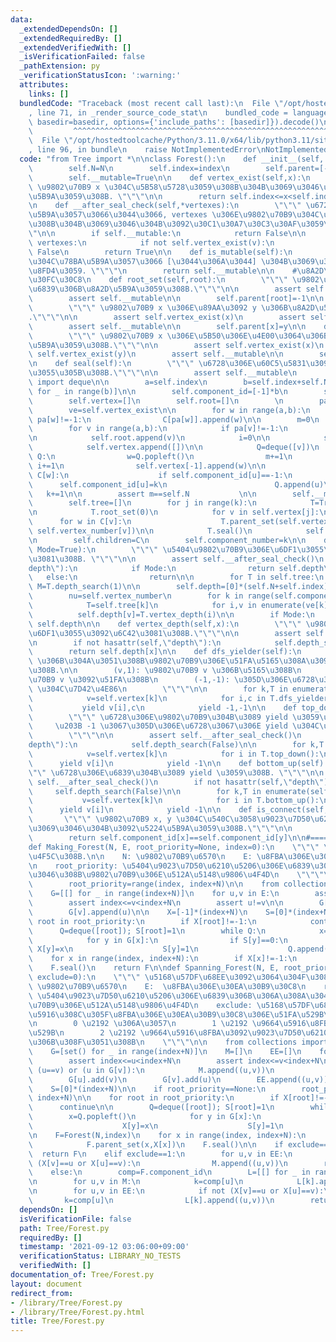 ```yaml
---
data:
  _extendedDependsOn: []
  _extendedRequiredBy: []
  _extendedVerifiedWith: []
  _isVerificationFailed: false
  _pathExtension: py
  _verificationStatusIcon: ':warning:'
  attributes:
    links: []
  bundledCode: "Traceback (most recent call last):\n  File \"/opt/hostedtoolcache/Python/3.11.0/x64/lib/python3.11/site-packages/onlinejudge_verify/documentation/build.py\"\
    , line 71, in _render_source_code_stat\n    bundled_code = language.bundle(stat.path,\
    \ basedir=basedir, options={'include_paths': [basedir]}).decode()\n          \
    \         ^^^^^^^^^^^^^^^^^^^^^^^^^^^^^^^^^^^^^^^^^^^^^^^^^^^^^^^^^^^^^^^^^^^^^^^^^^^^^^^^^\n\
    \  File \"/opt/hostedtoolcache/Python/3.11.0/x64/lib/python3.11/site-packages/onlinejudge_verify/languages/python.py\"\
    , line 96, in bundle\n    raise NotImplementedError\nNotImplementedError\n"
  code: "from Tree import *\n\nclass Forest():\n    def __init__(self, N, index=0):\n\
    \        self.N=N\n        self.index=index\n        self.parent=[-1]*(N+index)\n\
    \        self.__mutable=True\n\n    def vertex_exist(self,x):\n        \"\"\"\
    \ \u9802\u70B9 x \u304C\u5B58\u5728\u3059\u308B\u304B\u3069\u3046\u304B\u3092\u5224\
    \u5B9A\u3059\u308B. \"\"\"\n\n        return self.index<=x<self.index+self.N\n\
    \n    def __after_seal_check(self,*vertexes):\n        \"\"\" \u6728\u304C\u78BA\
    \u5B9A\u3057\u3066\u3044\u3066, vertexes \u306E\u9802\u70B9\u304C\u5B58\u5728\u3059\
    \u308B\u304B\u3069\u3046\u304B\u3092\u30C1\u30A7\u30C3\u30AF\u3059\u308B. \"\"\
    \"\n\n        if self.__mutable:\n            return False\n\n        for v in\
    \ vertexes:\n            if not self.vertex_exist(v):\n                return\
    \ False\n        return True\n\n    def is_mutable(self):\n        \"\"\" \u6728\
    \u304C\u78BA\u5B9A\u3057\u3066 [\u3044\u306A\u3044] \u304B\u3069\u3046\u304B\u3092\
    \u8FD4\u3059. \"\"\"\n        return self.__mutable\n\n    #\u8A2D\u5B9A\u30D1\
    \u30FC\u30C8\n    def root_set(self,root):\n        \"\"\" \u9802\u70B9 x \u3092\
    \u6839\u306B\u8A2D\u5B9A\u3059\u308B.\"\"\"\n\n        assert self.vertex_exist(root)\n\
    \        assert self.__mutable\n\n        self.parent[root]=-1\n\n    def parent_set(self,x,y):\n\
    \        \"\"\" \u9802\u70B9 x \u306E\u89AA\u3092 y \u306B\u8A2D\u5B9A\u3059\u308B\
    .\"\"\"\n\n        assert self.vertex_exist(x)\n        assert self.vertex_exist(y)\n\
    \        assert self.__mutable\n\n        self.parent[x]=y\n\n    def child_set(self,x,y):\n\
    \        \"\"\" \u9802\u70B9 x \u306E\u5B50\u306E\u4E00\u3064\u306B y \u3092\u8A2D\
    \u5B9A\u3059\u308B.\"\"\"\n\n        assert self.vertex_exist(x)\n        assert\
    \ self.vertex_exist(y)\n        assert self.__mutable\n\n        self.parent[y]=x\n\
    \n    def seal(self):\n        \"\"\" \u6728\u306E\u60C5\u5831\u3092\u78BA\u5B9A\
    \u3055\u305B\u308B.\"\"\"\n\n        assert self.__mutable\n        from collections\
    \ import deque\n\n        a=self.index\n        b=self.index+self.N\n        C=[[]\
    \ for _ in range(b)]\n\n        self.component_id=[-1]*b\n        self.vertex_number=[0]*b\n\
    \        self.vertex=[]\n        self.root=[]\n        \n        pa=self.parent\n\
    \        ve=self.vertex_exist\n\n        for w in range(a,b):\n            if\
    \ pa[w]!=-1:\n                C[pa[w]].append(w)\n\n        m=0\n        k=0\n\
    \        for v in range(a,b):\n            if pa[v]!=-1:\n                continue\n\
    \n            self.root.append(v)\n            i=0\n\n            self.component_id[v]=k\n\
    \            self.vertex.append([])\n\n            Q=deque([v])\n            while\
    \ Q:\n                w=Q.popleft()\n                m+=1\n                self.vertex_number[w]=i;\
    \ i+=1\n                self.vertex[-1].append(w)\n\n                for u in\
    \ C[w]:\n                    if self.component_id[u]==-1:\n                  \
    \      self.component_id[u]=k\n                        Q.append(u)\n         \
    \   k+=1\n\n        assert m==self.N           \n\n        self.__mutable=False\n\
    \        self.tree=[]\n        for j in range(k):\n            T=Tree(len(self.vertex[j]))\n\
    \n            T.root_set(0)\n            for v in self.vertex[j]:\n          \
    \      for w in C[v]:\n                    T.parent_set(self.vertex_number[w],\
    \ self.vertex_number[v])\n\n            T.seal()\n            self.tree.append(T)\n\
    \n        self.children=C\n        self.component_number=k\n\n    def depth_search(self,\
    \ Mode=True):\n        \"\"\" \u5404\u9802\u70B9\u306E\u6DF1\u3055\u3092\u6C42\
    \u3081\u308B. \"\"\"\n\n        assert self.__after_seal_check()\n        if hasattr(self,\"\
    depth\"):\n            if Mode:\n                return self.depth\n         \
    \   else:\n                return\n\n        for T in self.tree:\n           \
    \ M=T.depth_search(1)\n\n        self.depth=[0]*(self.N+self.index)\n        ve=self.vertex\n\
    \        nu=self.vertex_number\n        for k in range(self.component_number):\n\
    \            T=self.tree[k]\n            for i,v in enumerate(ve[k]):\n      \
    \          self.depth[v]=T.vertex_depth(i)\n\n        if Mode:\n            return\
    \ self.depth\n\n    def vertex_depth(self,x):\n        \"\"\" \u9802\u70B9 x \u306E\
    \u6DF1\u3055\u3092\u6C42\u3081\u308B.\"\"\"\n\n        assert self.__after_seal_check(x)\n\
    \n        if not hasattr(self,\"depth\"):\n            self.depth_search(Mode=False)\n\
    \        return self.depth[x]\n\n    def dfs_yielder(self):\n        \"\"\" DFS\
    \ \u306B\u304A\u3051\u308B\u9802\u70B9\u306E\u51FA\u5165\u308A\u3092 yield \u3059\
    \u308B.\n\n        (v,1): \u9802\u70B9 v \u306B\u5165\u308B\n        (v,0): \u9802\
    \u70B9 v \u3092\u51FA\u308B\n        (-1,-1): \u305D\u306E\u6728\u3067\u306E yield\
    \ \u304C\u7D42\u4E86\n        \"\"\"\n\n        for k,T in enumerate(self.tree):\n\
    \            v=self.vertex[k]\n            for i,c in T.dfs_yielder():\n     \
    \           yield v[i],c\n            yield -1,-1\n\n    def top_down(self):\n\
    \        \"\"\" \u6728\u306E\u9802\u70B9\u304B\u3089 yield \u3059\u308B.\n   \
    \     \u203B -1 \u3067\u305D\u306E\u6728\u3067\u306E yield \u304C\u7D42\u4E86\n\
    \        \"\"\"\n\n        assert self.__after_seal_check()\n        if not hasattr(self,\"\
    depth\"):\n            self.depth_search(False)\n\n        for k,T in enumerate(self.tree):\n\
    \            v=self.vertex[k]\n            for i in T.top_down():\n          \
    \      yield v[i]\n            yield -1\n\n    def bottom_up(self):\n        \"\
    \"\" \u6728\u306E\u6839\u304B\u3089 yield \u3059\u308B. \"\"\"\n\n        assert\
    \ self.__after_seal_check()\n        if not hasattr(self,\"depth\"):\n       \
    \     self.depth_search(False)\n\n        for k,T in enumerate(self.tree):\n \
    \           v=self.vertex[k]\n            for i in T.bottom_up():\n          \
    \      yield v[i]\n            yield -1\n\n    def is_connect(self, x, y):\n \
    \       \"\"\" \u9802\u70B9 x, y \u304C\u540C\u3058\u9023\u7D50\u6210\u5206\u304B\
    \u3069\u3046\u304B\u3092\u5224\u5B9A\u3059\u308B.\"\"\"\n\n        assert self.__after_seal_check(x,y)\n\
    \        return self.component_id[x]==self.component_id[y]\n\n#=================================================\n\
    def Making_Forest(N, E, root_priority=None, index=0):\n    \"\"\" \u68EE\u3092\
    \u4F5C\u308B.\n\n    N: \u9802\u70B9\u6570\n    E: \u8FBA\u306E\u30EA\u30B9\u30C8\
    \n    root_priority: \u5404\u9023\u7D50\u6210\u5206\u306E\u6839\u306B\u306A\u308A\
    \u3046\u308B\u9802\u70B9\u306E\u512A\u5148\u9806\u4F4D\n    \"\"\"\n\n    if root_priority==None:\n\
    \        root_priority=range(index, index+N)\n\n    from collections import deque\n\
    \    G=[[] for _ in range(index+N)]\n    for u,v in E:\n        assert index<=u<index+N\n\
    \        assert index<=v<index+N\n        assert u!=v\n\n        G[u].append(v)\n\
    \        G[v].append(u)\n\n    X=[-1]*(index+N)\n    S=[0]*(index+N)\n\n    for\
    \ root in root_priority:\n        if X[root]!=-1:\n            continue\n\n  \
    \      Q=deque([root]); S[root]=1\n        while Q:\n            x=Q.popleft()\n\
    \            for y in G[x]:\n                if S[y]==0:\n                   \
    \ X[y]=x\n                    S[y]=1\n                    Q.append(y)\n\n    F=Forest(N,index)\n\
    \    for x in range(index, index+N):\n        if X[x]!=-1:\n            F.parent_set(x,X[x])\n\
    \    F.seal()\n    return F\n\ndef Spanning_Forest(N, E, root_priority=None, index=0,\
    \ exclude=0):\n    \"\"\" \u5168\u57DF\u68EE\u3092\u3064\u304F\u308B.\n\n    N:\
    \ \u9802\u70B9\u6570\n    E:  \u8FBA\u306E\u30EA\u30B9\u30C8\n    root_priority:\
    \ \u5404\u9023\u7D50\u6210\u5206\u306E\u6839\u306B\u306A\u308A\u3046\u308B\u9802\
    \u70B9\u306E\u512A\u5148\u9806\u4F4D\n    exclude: \u5168\u57DF\u68EE\u304B\u3089\
    \u5916\u308C\u305F\u8FBA\u306E\u30EA\u30B9\u30C8\u306E\u51FA\u529B\u65B9\u6CD5\
    \n        0 \u2192 \u306A\u3057\n        1 \u2192 \u9664\u5916\u8FBA\u3092\u51FA\
    \u529B\n        2 \u2192 \u9664\u5916\u8FBA\u3092\u9023\u7D50\u6210\u5206\u6BCE\
    \u306B\u308F\u3051\u308B\n    \"\"\"\n\n    from collections import deque,defaultdict\n\
    \    G=[set() for _ in range(index+N)]\n    M=[]\n    EE=[]\n    for u,v in E:\n\
    \        assert index<=u<index+N\n        assert index<=v<index+N\n\n        if\
    \ (u==v) or (u in G[v]):\n            M.append((u,v))\n            continue\n\n\
    \        G[u].add(v)\n        G[v].add(u)\n        EE.append((u,v))\n\n    X=[-1]*(index+N)\n\
    \    S=[0]*(index+N)\n\n    if root_priority==None:\n        root_priority=range(index,\
    \ index+N)\n\n    for root in root_priority:\n        if X[root]!=-1:\n      \
    \      continue\n\n        Q=deque([root]); S[root]=1\n        while Q:\n    \
    \        x=Q.popleft()\n            for y in G[x]:\n                if S[y]==0:\n\
    \                    X[y]=x\n                    S[y]=1\n                    Q.append(y)\n\
    \n    F=Forest(N,index)\n    for x in range(index, index+N):\n        if X[x]!=-1:\n\
    \            F.parent_set(x,X[x])\n    F.seal()\n\n    if exclude==0:\n      \
    \  return F\n    elif exclude==1:\n        for u,v in EE:\n            if not\
    \ (X[v]==u or X[u]==v):\n                M.append((u,v))\n        return F,M\n\
    \    else:\n        comp=F.component_id\n        L=[[] for _ in range(F.component_number)]\n\
    \n        for u,v in M:\n            k=comp[u]\n            L[k].append((u,v))\n\
    \n        for u,v in EE:\n            if not (X[v]==u or X[u]==v):\n         \
    \       k=comp[u]\n                L[k].append((u,v))\n        return F,L\n"
  dependsOn: []
  isVerificationFile: false
  path: Tree/Forest.py
  requiredBy: []
  timestamp: '2021-09-12 03:06:00+09:00'
  verificationStatus: LIBRARY_NO_TESTS
  verifiedWith: []
documentation_of: Tree/Forest.py
layout: document
redirect_from:
- /library/Tree/Forest.py
- /library/Tree/Forest.py.html
title: Tree/Forest.py
---
```

